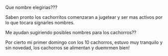 Que nombre elegirias???

Saben pronto los cachorritos comenzaran a jugetear y ser mas activos por lo que tocara signarles nombres. 

Me ayudan sugiriendo posibles nombres para los cachorros??

Por cierto mi primer domingo con los 10 cachorros, estuvo muy tranquilo y sin novedad, los cachorros se alimentan y duemrmen bien!